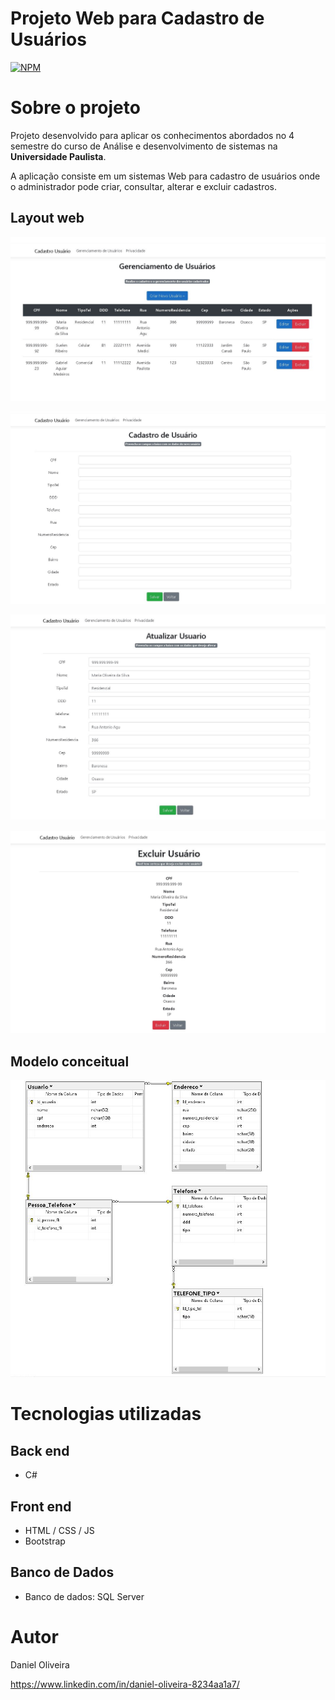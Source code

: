 # Projeto Web para Cadastro de Usuários
[![NPM](https://img.shields.io/npm/l/react)](https://github.com/DanSmithh/ProjetoCrudCadastroDeUsuariosWeb/blob/master/LICENSE) 

# Sobre o projeto

Projeto desenvolvido para aplicar os conhecimentos abordados no 4 semestre do curso de Análise e desenvolvimento de sistemas na **Universidade Paulista**.

A aplicação consiste em um sistemas Web para cadastro de usuários onde o administrador pode criar, consultar, alterar e excluir cadastros.


## Layout web
![Web 1](https://github.com/DanSmithh/ProjetoCrudCadastroDeUsuariosWeb/blob/master/assets/Home.JPG)

![Web 2](https://github.com/DanSmithh/ProjetoCrudCadastroDeUsuariosWeb/blob/master/assets/Cadastro.JPG)

![Web 3](https://github.com/DanSmithh/ProjetoCrudCadastroDeUsuariosWeb/blob/master/assets/Alterar.JPG)

![Web 4](https://github.com/DanSmithh/ProjetoCrudCadastroDeUsuariosWeb/blob/master/assets/Excluir.JPG)

## Modelo conceitual
![Modelo Conceitual](https://github.com/DanSmithh/ProjetoCrudCadastroDeUsuariosWeb/blob/master/assets/diagrama%20banco.JPG)

# Tecnologias utilizadas
## Back end
- C#
## Front end
- HTML / CSS / JS 
- Bootstrap

## Banco de Dados

- Banco de dados: SQL Server


# Autor

Daniel Oliveira

https://www.linkedin.com/in/daniel-oliveira-8234aa1a7/

